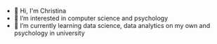 - 👋 Hi, I'm Christina
- 👀 I’m interested in computer science and psychology
- 🌱 I’m currently learning data science, data analytics on my own and psychology in university


<!---
Christina11010/Christina11010 is a ✨ special ✨ repository because its `README.md` (this file) appears on your GitHub profile.
You can click the Preview link to take a look at your changes.
--->

